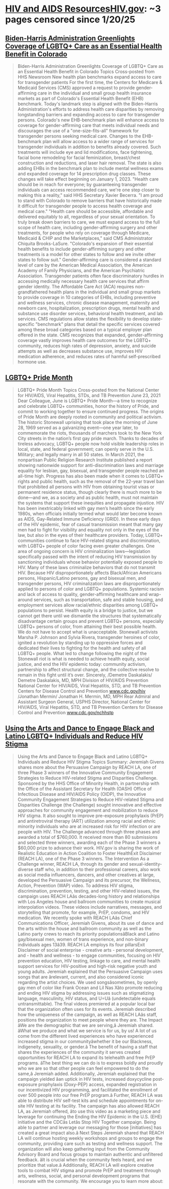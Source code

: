 



# [HIV and AIDS ResourcesHIV.gov](hiv.gov): ~3 pages censored since 1/20/25

## [Biden-Harris Administration Greenlights Coverage of LGBTQ+ Care as an Essential Health Benefit in Colorado](https://www.hiv.gov/blog/biden-harris-administration-greenlights-coverage-lgbtq-care-essential-health-benefit-colorado)


> Biden-Harris Administration Greenlights Coverage of LGBTQ+ Care as an Essential Health Benefit in Colorado Topics Cross-posted from HHS Newsroom New health plan benchmarks expand access to care for transgender patients For the first time, the Centers for Medicare & Medicaid Services (CMS) approved a request to provide gender-affirming care in the individual and small group health insurance markets as part of Colorado's Essential Health Benefit (EHB) benchmark. Today's landmark step is aligned with the Biden-Harris Administration's efforts to address health care disparities by removing longstanding barriers and expanding access to care for transgender persons. Colorado's new EHB-benchmark plan will enhance access to coverage for gender-affirming care that meets individual needs and discourages the use of a "one-size-fits-all" framework for transgender persons seeking medical care. Changes to the EHB-benchmark plan will allow access to a wider range of services for transgender individuals in addition to benefits already covered. Such treatments will include eye and lid modifications, face tightening, facial bone remodeling for facial feminization, breast/chest construction and reductions, and laser hair removal. The state is also adding EHBs in the benchmark plan to include mental wellness exams and expanded coverage for 14 prescription drug classes. These changes will take effect beginning on January 1, 2023. "Health care should be in reach for everyone; by guaranteeing transgender individuals can access recommended care, we're one step closer to making this a reality," said HHS Secretary Xavier Becerra. "I am proud to stand with Colorado to remove barriers that have historically made it difficult for transgender people to access health coverage and medical care." "Health care should be accessible, affordable and delivered equitably to all, regardless of your sexual orientation. To truly break down barriers to care, we must expand access to the full scope of health care, including gender-affirming surgery and other treatments, for people who rely on coverage through Medicare, Medicaid & CHIP and the Marketplaces," said CMS Administrator Chiquita Brooks-LaSure. "Colorado's expansion of their essential health benefits to include gender-affirming surgery and other treatments is a model for other states to follow and we invite other states to follow suit." Gender-affirming care is considered a standard level of care by the American Medical Association, the American Academy of Family Physicians, and the American Psychiatric Association. Transgender patients often face discriminatory hurdles in accessing medically necessary health care services that affirm gender identity. The Affordable Care Act (ACA) requires non-grandfathered health plans in the individual and small group markets to provide coverage in 10 categories of EHBs, including preventive and wellness services, chronic disease management, maternity and newborn care, hospitalization, prescription drugs, mental health and substance use disorder services, behavioral health treatment, and lab services. CMS regulations allow states the flexibility to develop state-specific "benchmark" plans that detail the specific services covered among these broad categories based on a typical employer plan offered in the state. CMS recognizes that expanded, gender-affirming coverage vastly improves health care outcomes for the LGBTQ+ community, reduces high rates of depression, anxiety, and suicide attempts as well as decreases substance use, improves HIV medication adherence, and reduces rates of harmful self-prescribed hormone use.
## [LGBTQ+ Pride Month](https://www.hiv.gov/blog/lgbtq-pride-month)


> LGBTQ+ Pride Month Topics Cross-posted from the National Center for HIV/AIDS, Viral Hepatitis, STDs, and TB Prevention June 23, 2021 Dear Colleague, June is LGBTQ+ Pride Month—a time to recognize and celebrate LGBTQ+ communities, honor the history of Pride, and commit to working together to ensure continued progress. The origins of Pride Month are deeply rooted in community and political activism. The historic Stonewall uprising that took place the morning of June 28, 1969 served as a galvanizing event—one year later, to commemorate the riots, thousands of marchers took to the New York City streets in the nation’s first gay pride march. Thanks to decades of tireless advocacy, LGBTQ+ people now hold visible leadership roles in local, state, and federal government; can openly serve in the U.S. Military; and legally marry in all 50 states. In March 2021, the nonpartisan Public Religion Research Institute published a report showing nationwide support for anti-discrimination laws and marriage equality for lesbian, gay, bisexual, and transgender people reached an all-time high. Progress has also been made when it comes to LGBTQ+ rights and public health, such as the removal of the 22-year travel ban that prohibited all persons with HIV from obtaining tourist visas or permanent residence status, though clearly there is much more to be done—and we, as a society and as public health, must not maintain the systems that support these inequities and propagate injustice. HIV has been inextricably linked with gay men’s health since the early 1980s, when officials initially termed what would later become known as AIDS, Gay-Related Immune Deficiency (GRID). In these early days of the HIV epidemic, fear of casual transmission meant that many gay men had to fight for visibility and equality not only in the eyes of the law, but also in the eyes of their healthcare providers. Today, LGBTQ+ communities continue to face HIV-related stigma and discrimination, with LGBTQ+ people of color facing even greater challenges. One area of ongoing concern is HIV criminalization laws—legislation specifically passed with the intent of reducing HIV transmission by sanctioning individuals whose behavior potentially exposed people to HIV. Many of these laws criminalize behaviors that do not transmit HIV. Because HIV disproportionately affects Black/African Americans persons, Hispanic/Latino persons, gay and bisexual men, and transgender persons, HIV criminalization laws are disproportionately applied to persons of color and LGBTQ+ populations. Systemic racism and lack of access to quality, gender-affirming healthcare and wrap-around services, such as transportation, safe and stable housing, and employment services allow racial/ethnic disparities among LGBTQ+ populations to persist. Health equity is a bridge to justice, but we cannot get there until we dismantle the structures that systematically disadvantage certain groups and prevent LGBTQ+ persons, especially LGBTQ+ persons of color, from attaining their best possible health. We do not have to accept what is unacceptable. Stonewall activists Marsha P. Johnson and Sylvia Rivera, transgender heroines of color, ignited a revolution by standing up to oppressive forces and dedicated their lives to fighting for the health and safety of all LGBTQ+ people. What led to change following the night of the Stonewall riot is what is needed to achieve health equity, social justice, and end the HIV epidemic today: community activism, partnership to affect structural change, and the collective resolve to remain in this fight until it’s over. Sincerely, /Demetre Daskalakis/ Demetre Daskalakis, MD, MPH Division of HIV/AIDS Prevention National Center for HIV/AIDS, Viral Hepatitis, STD, and TB Prevention Centers for Disease Control and Prevention www.cdc.gov/hiv /Jonathan Mermin/ Jonathan H. Mermin, MD, MPH Rear Admiral and Assistant Surgeon General, USPHS Director, National Center for HIV/AIDS, Viral Hepatitis, STD, and TB Prevention Centers for Disease Control and Prevention www.cdc.gov/nchhstp
## [Using the Arts and Dance to Engage Black and Latino LGBTQ+ Individuals and Reduce HIV Stigma](https://www.hiv.gov/blog/using-the-arts-and-dance-to-engage-black-and-latino-lgbtq-individuals-and-reduce-hiv-stigma)


> Using the Arts and Dance to Engage Black and Latino LGBTQ+ Individuals and Reduce HIV Stigma Topics Summary: Jeremiah Givens shares more about the Persuasive Campaign by REACH LA, one of three Phase 3 winners of the Innovative Community Engagement Strategies to Reduce HIV-related Stigma and Disparities Challenge. Sponsored by the HHS Office of Minority Health, in partnership with the Office of the Assistant Secretary for Health (OASH) Office of Infectious Disease and HIV/AIDS Policy (OIDP), the Innovative Community Engagement Strategies to Reduce HIV-related Stigma and Disparities Challenge (the Challenge) sought innovative and effective approaches for community engagement and mobilization to reduce HIV stigma. It also sought to improve pre-exposure prophylaxis (PrEP) and antiretroviral therapy (ART) utilization among racial and ethnic minority individuals who are at increased risk for HIV infection or are people with HIV. The Challenge advanced through three phases and awarded a total of $760,000. It received more than 80 submissions and selected three winners, awarding each of the Phase 3 winners a $60,000 prize to advance their work. HIV.gov is sharing the work of Realistic Education in Action Coalition to Foster HealthExit Disclaimer (REACH LA), one of the Phase 3 winners. The Intervention As a Challenge winner, REACH LA, through its gender and sexual-identity-diverse staff who, in addition to their professional careers, also work as social media influencers, dancers, and other creatives at large, developed the Persuasive Campaign and its precursor, the Wellness, Action, Prevention (WAP) video. To address HIV stigma, discrimination, prevention, testing, and other HIV-related issues, the campaign uses REACH LAâs decades-long history and relationships with Los Angeles house and ballroom communities to create musical interpolation videos. These videos include narratives, messages, and storytelling that promote, for example, PrEP, condoms, and HIV medication. We recently spoke with REACH LAâs Chief Communications Officer, Jeremiah Givens, about its use of dance and the arts within the house and ballroom community as well as the Latino party crews to reach its priority populationsâBlack and Latino gay/bisexual men, women of trans experience, and non-binary individuals ages 13â39. REACH LA employs its four pillarsExit Disclaimer of social enterprise - creative arts - personal development, and - health and wellness - to engage communities, focusing on HIV prevention education, HIV testing, linkage to care, and mental health support services for HIV-positive and high-risk negative youth and young adults. Jeremiah explained that the Persuasive Campaign uses songs that are ârelevant, current, and also considered iconic regarding the artist choices. We used songsâsometimes, by openly gay men of color like Frank Ocean and Lil Nas Xâto promote reducing and ending HIV stigma by addressing issues such as stigmatizing language, masculinity, HIV status, and U=Uâ (undetectable equals untransmittable). The final videos premiered at a popular local bar that the organization often uses for its events. Jeremiah described how the uniqueness of the campaign, as well as REACH LAâs staff, positions the organization to meet people where they are. The Impact âWe are the demographic that we are serving,â Jeremiah shared. âWhat we produce and what we service is for us, by us! A lot of us come from the different lived experiences who have experienced increased stigma in our communityâwhether it be our Blackness, indigeneity, sexuality, or gender.â The benefit of having a staff that shares the experiences of the community it serves created opportunities for REACH LA to expand its telehealth and free PrEP programs. âThe best thing we can do is to express boldly and proudly who we are so that other people can feel empowered to do the same,â Jeremiah added. Additionally, Jeremiah explained that the campaign yielded âan uptick in HIV tests, increased doxycycline post-exposure prophylaxis (Doxy-PEP) access, expanded registration in our incentivized HIV programming, and facilitated the enrollment of over 500 people into our free PrEP program.â Further, REACH LA was able to distribute HIV self-test kits and schedule appointments for on-site HIV testing at its facility. The campaign has also allowed REACH LA, as Jeremiah offered, âto use this video as a marketing piece and leverage for continuing the Ending the HIV Epidemic in the U.S. (EHE) initiative and the CDCâs Letâs Stop HIV Together campaign. Being able to partner and leverage our messaging for those [initiatives] has created a great impact also.â Next Steps Jeremiah shared that REACH LA will continue hosting weekly workshops and groups to engage the community, providing care such as testing and wellness support. The organization will also keep gathering input from the Community Advisory Board and focus groups to maintain authentic and unfiltered feedback. âIt is crucial when the community feels heard, and we prioritize that value.â Additionally, REACH LA will explore creative tools to combat HIV stigma and promote PrEP and treatment through arts, wellness, social, and personal development programs that resonate with the community. We encourage you to learn more about: